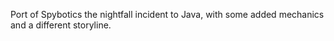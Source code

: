 Port of Spybotics the nightfall incident to Java, with some added mechanics and a different storyline.